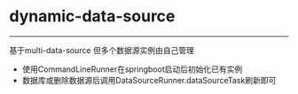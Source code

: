 # dynamic-data-source
***
基于multi-data-source 但多个数据源实例由自己管理
+ 使用CommandLineRunner在springboot启动后初始化已有实例
+ 数据库或删除数据源后调用DataSourceRunner.dataSourceTask刷新即可